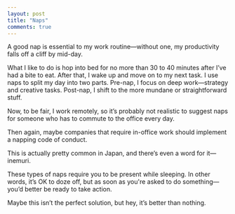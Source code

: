 ```yaml
---
layout: post
title: "Naps"
comments: true
---
```


A good nap is essential to my work routine—without one, my productivity falls off a cliff by mid-day.

What I like to do is hop into bed for no more than 30 to 40 minutes after I’ve had a bite to eat. After that, I wake up and move on to my next task. I use naps to split my day into two parts. Pre-nap, I focus on deep work—strategy and creative tasks. Post-nap, I shift to the more mundane or straightforward stuff.

Now, to be fair, I work remotely, so it’s probably not realistic to suggest naps for someone who has to commute to the office every day.

Then again, maybe companies that require in-office work should implement a napping code of conduct.

This is actually pretty common in Japan, and there’s even a word for it—inemuri.

These types of naps require you to be present while sleeping. In other words, it’s OK to doze off, but as soon as you're asked to do something—you’d better be ready to take action.

Maybe this isn’t the perfect solution, but hey, it’s better than nothing. 
